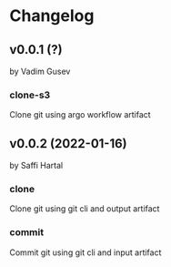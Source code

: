# Changelog

## v0.0.1 (?)
by Vadim Gusev
### clone-s3
Clone git using argo workflow artifact
## v0.0.2 (2022-01-16)
by Saffi Hartal
### clone
Clone git using git cli and output artifact
### commit
Commit git using git cli and input artifact
